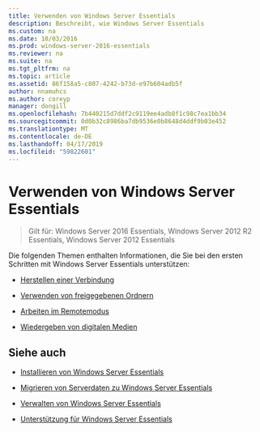 ```yaml
---
title: Verwenden von Windows Server Essentials
description: Beschreibt, wie Windows Server Essentials
ms.custom: na
ms.date: 10/03/2016
ms.prod: windows-server-2016-essentials
ms.reviewer: na
ms.suite: na
ms.tgt_pltfrm: na
ms.topic: article
ms.assetid: 86f158a5-c807-4242-b73d-e97b604adb5f
author: nnamuhcs
ms.author: coreyp
manager: dongill
ms.openlocfilehash: 7b440215d7ddf2c9119ee4adb8f1c98c7ea1bb34
ms.sourcegitcommit: 0d0b32c8986ba7db9536e0b8648d4ddf9b03e452
ms.translationtype: MT
ms.contentlocale: de-DE
ms.lasthandoff: 04/17/2019
ms.locfileid: "59822601"
---
```

# <a name="use-windows-server-essentials"></a>Verwenden von Windows Server Essentials

>Gilt für: Windows Server 2016 Essentials, Windows Server 2012 R2 Essentials, Windows Server 2012 Essentials

Die folgenden Themen enthalten Informationen, die Sie bei den ersten Schritten mit Windows Server Essentials unterstützen:  
  
-   [Herstellen einer Verbindung](Get-Connected-in-Windows-Server-Essentials.md)  
  
-   [Verwenden von freigegebenen Ordnern](Use-Shared-Folders-in-Windows-Server-Essentials.md)  
  
-   [Arbeiten im Remotemodus](Work-Remotely-in-Windows-Server-Essentials.md)  
  
-   [Wiedergeben von digitalen Medien](Play-Digital-Media-in-Windows-Server-Essentials.md)  
  
## <a name="see-also"></a>Siehe auch  
  
-   [Installieren von Windows Server Essentials](../install/Install-Windows-Server-Essentials.md)  
  
-   [Migrieren von Serverdaten zu Windows Server Essentials](../migrate/Migrate-Server-Data-to-Windows-Server-Essentials.md)  
  
-   [Verwalten von Windows Server Essentials](../manage/Manage-Windows-Server-Essentials.md)  
  
-   [Unterstützung für Windows Server Essentials](../support/Support-Windows-Server-Essentials.md)